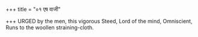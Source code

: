 +++
title = "०१ एष वाजी"

+++
URGED by the men, this vigorous Steed, Lord of the mind, Omniscient,  
     Runs to the woollen straining-cloth.